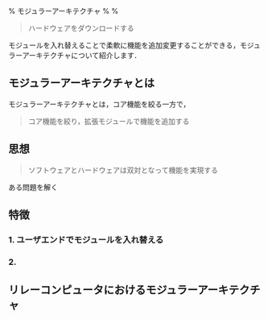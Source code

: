 % モジュラーアーキテクチャ
%
%

> ハードウェアをダウンロードする




モジュールを入れ替えることで柔軟に機能を追加変更することができる，モジュラーアーキテクチャについて紹介します．

## モジュラーアーキテクチャとは

モジュラーアーキテクチャとは，コア機能を絞る一方で，

> コア機能を絞り，拡張モジュールで機能を追加する

## 思想

> ソフトウェアとハードウェアは双対となって機能を実現する

ある問題を解く



## 特徴

### 1. ユーザエンドでモジュールを入れ替える

### 2. 


## リレーコンピュータにおけるモジュラーアーキテクチャ


